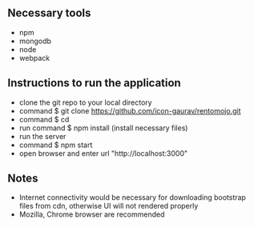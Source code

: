 ## Necessary tools
- npm
- mongodb
- node
- webpack

## Instructions to run the application
- clone the git repo to your local directory
- command $ git clone https://github.com/icon-gaurav/rentomojo.git
- command $ cd <your-directory-name>
- run command $ npm install (install necessary files)
- run the server
- command $ npm start
- open browser and enter url "http://localhost:3000"


## Notes
- Internet connectivity would be necessary for downloading bootstrap files from cdn, otherwise UI will not rendered properly
- Mozilla, Chrome browser are recommended
